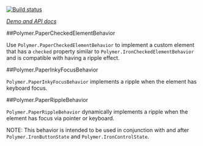
<!---

This README is automatically generated from the comments in these files:
paper-button-behavior.html  paper-checked-element-behavior.html  paper-inky-focus-behavior.html  paper-ripple-behavior.html

Edit those files, and our readme bot will duplicate them over here!
Edit this file, and the bot will squash your changes :)

The bot does some handling of markdown. Please file a bug if it does the wrong
thing! https://github.com/PolymerLabs/tedium/issues

-->

[![Build status](https://travis-ci.org/PolymerElements/paper-behaviors.svg?branch=master)](https://travis-ci.org/PolymerElements/paper-behaviors)

_[Demo and API docs](https://elements.polymer-project.org/elements/paper-behaviors)_


<!-- No docs for Polymer.PaperButtonBehavior found. -->

##Polymer.PaperCheckedElementBehavior

Use `Polymer.PaperCheckedElementBehavior` to implement a custom element
that has a `checked` property similar to `Polymer.IronCheckedElementBehavior`
and is compatible with having a ripple effect.



##Polymer.PaperInkyFocusBehavior

`Polymer.PaperInkyFocusBehavior` implements a ripple when the element has keyboard focus.



##Polymer.PaperRippleBehavior

`Polymer.PaperRippleBehavior` dynamically implements a ripple
when the element has focus via pointer or keyboard.

NOTE: This behavior is intended to be used in conjunction with and after
`Polymer.IronButtonState` and `Polymer.IronControlState`.


